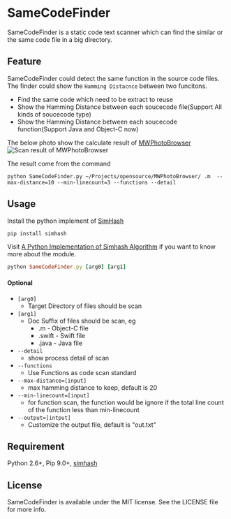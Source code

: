 # SameCodeFinder

SameCodeFinder is a static code text scanner which can find the similar or the same code file in a big directory.

## Feature

SameCodeFinder could detect the same function in the source code files. The finder could show the `Hamming Distacnce` between two funcitons.

* Find the same code which need to be extract to reuse
* Show the Hamming Distance between each soucecode file(Support All kinds of soucecode type)
* Show the Hamming Distance between each soucecode function(Support Java and Object-C now) 

The below photo show the calculate result of [MWPhotoBrowser](https://github.com/mwaterfall/MWPhotoBrowser)
![Scan result of MWPhotoBrowser](./scan_rst_mwphotobrowser.png)

The result come from the command
```
python SameCodeFinder.py ~/Projects/opensource/MWPhotoBrowser/ .m  --max-distance=10 --min-linecount=3 --functions --detail
```

## Usage

Install the python implement of [SimHash](https://github.com/leonsunliang/simhash)

``` Ruby
pip install simhash
```

Visit [A Python Implementation of Simhash Algorithm](http://leons.im/posts/a-python-implementation-of-simhash-algorithm/) if you want to know more about the module.

``` Ruby
python SameCodeFinder.py [arg0] [arg1] 
```

#### Optional
* ```[arg0]```
	* Target Directory of files should be scan
* ```[arg1]```
	* Doc Suffix of files should be scan, eg
		* .m     - Object-C file 
		* .swift - Swift file
		* .java  - Java file
* ```--detail```         
	* show process detail of scan
* ```--functions```          
	* Use Functions as code scan standard
* ```--max-distance=[input]``` 
	* max hamming distance to keep, default is 20
* ```--min-linecount=[input]```
	* for function scan, the function would be ignore if the total line count of the function less than min-linecount
* ```--output=[intput]```
    * Customize the output file, default is "out.txt"
	

## Requirement

Python 2.6+, Pip 9.0+, [simhash](https://github.com/leonsunliang/simhash)

## License

SameCodeFinder is available under the MIT license. See the LICENSE file for more info.